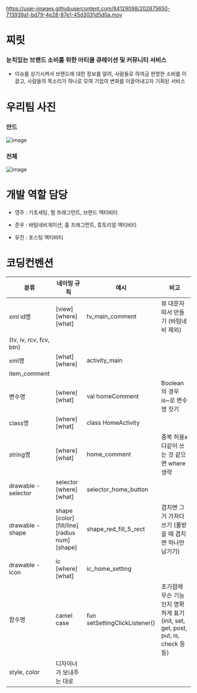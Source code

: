 


https://user-images.githubusercontent.com/84129098/202875650-713939a1-bd79-4e28-87e1-45d3031d5d0a.mov


# 찌릿

### 눈치있는 브랜드 소비를 위한 아티클 큐레이션 및 커뮤니티 서비스

- 이슈를 상기시켜서 브랜드에 대한 정보를 알려, 사람들로 하여금 현명한 소비를 이끌고, 사람들의 목소리가 하나로 모여 기업의 변화를 이끌어내고자 기획된 서비스

# 우리팀 사진

### 안드
![image](https://user-images.githubusercontent.com/84129098/202861951-1c8574f8-077f-48bb-965d-87d7f820857c.png)

### 전체
![image](https://user-images.githubusercontent.com/84129098/202861961-5734ca2b-cadd-4065-825f-a0b56c5fc872.png)



# 개발 역할 담당

- 영주 : 기초세팅, 찜 프래그먼트, 브랜드 액티비티

- 준우 : 바텀네비게이션, 홈 프래그먼트, 튜토리얼 액티비티

- 유진 : 포스팅 액티비티

# 코딩컨벤션

| 분류 | 네이밍 규칙 | 예시 | 비고 |
| --- | --- | --- | --- |
| xml id명 | [view] [where] [what] | tv_main_comment | 뷰 대문자 따서 만들기 (바텀네비 제외)
(tv, iv, rcv, fcv, btn) |
| xml명 | [what] [where] | activity_main
item_comment |  |
| 변수명 | [where] [what] | val homeComment | Boolean의 경우 is~로 변수명 짓기 |
| class명 | [where] [what] | class HomeActivity |  |
| string명 | [where] [what] | home_comment | 중복 허용x 다같이 쓰는 것 같으면 where 생략 |
| drawable - selector | selector [where] [what] | selector_home_button |  |
| drawable - shape | shape [color] [fill/line] [radius num] [shape] | shape_red_fill_5_rect | 겹치면 그거 가져다 쓰기 (풀받을 때 겹치면 하나만 남기기) |
| drawable - icon | ic [where] [what] | ic_home_setting |  |
| 함수명 | camel case | fun setSettingClickListener() | 초기점에 무슨 기능인지 명확하게 표기 (init, set, get, post, put, is, check 등등) |
| style, color | 디자이너가 보내주는 대로 |  |  |
